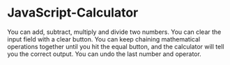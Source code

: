 # JavaScript-Calculator

You can add, subtract, multiply and divide two numbers.
You can clear the input field with a clear button.
You can keep chaining mathematical operations together until you hit the equal button, and the calculator will tell you the correct output.
You can undo the last number and operator.